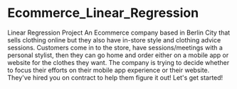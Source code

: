 # Ecommerce_Linear_Regression
Linear Regression Project
An Ecommerce company based in Berlin City that sells clothing online but they also have in-store style and clothing advice sessions. Customers come in to the store, have sessions/meetings with a personal stylist, then they can go home and order either on a mobile app or website for the clothes they want.
The company is trying to decide whether to focus their efforts on their mobile app experience or their website. They've hired you on contract to help them figure it out! Let's get started!
